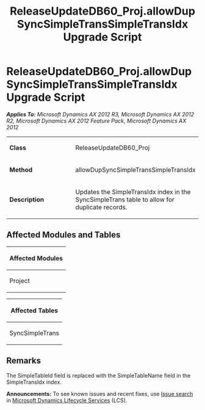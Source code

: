 ﻿---
title: ReleaseUpdateDB60_Proj.allowDupSyncSimpleTransSimpleTransIdx Upgrade Script
TOCTitle: ReleaseUpdateDB60_Proj.allowDupSyncSimpleTransSimpleTransIdx Upgrade Script
ms:assetid: 88440eb5-03ca-769b-1115-014303a655bf
ms:mtpsurl: https://msdn.microsoft.com/en-us/library/JJ686090(v=AX.60)
ms:contentKeyID: 49709541
ms.date: 05/18/2015
mtps_version: v=AX.60
---

# ReleaseUpdateDB60\_Proj.allowDupSyncSimpleTransSimpleTransIdx Upgrade Script 


_**Applies To:** Microsoft Dynamics AX 2012 R3, Microsoft Dynamics AX 2012 R2, Microsoft Dynamics AX 2012 Feature Pack, Microsoft Dynamics AX 2012_

<table>
<colgroup>
<col style="width: 50%" />
<col style="width: 50%" />
</colgroup>
<tbody>
<tr class="odd">
<td><p><strong>Class</strong></p></td>
<td><p>ReleaseUpdateDB60_Proj</p></td>
</tr>
<tr class="even">
<td><p><strong>Method</strong></p></td>
<td><p>allowDupSyncSimpleTransSimpleTransIdx</p></td>
</tr>
<tr class="odd">
<td><p><strong>Description</strong></p></td>
<td><p>Updates the SimpleTransIdx index in the SyncSimpleTrans table to allow for duplicate records.</p></td>
</tr>
</tbody>
</table>


## Affected Modules and Tables

<table>
<colgroup>
<col style="width: 100%" />
</colgroup>
<thead>
<tr class="header">
<th><p>Affected Modules</p></th>
</tr>
</thead>
<tbody>
<tr class="odd">
<td><p>Project</p></td>
</tr>
</tbody>
</table>


<table>
<colgroup>
<col style="width: 100%" />
</colgroup>
<thead>
<tr class="header">
<th><p>Affected Tables</p></th>
</tr>
</thead>
<tbody>
<tr class="odd">
<td><p>SyncSimpleTrans</p></td>
</tr>
</tbody>
</table>


## Remarks

The SimpleTableId field is replaced with the SimpleTableName field in the SimpleTransIdx index.

  
**Announcements:** To see known issues and recent fixes, use [Issue search](http://go.microsoft.com/fwlink/?linkid=389258) in [Microsoft Dynamics Lifecycle Services](http://go.microsoft.com/fwlink/?linkid=306505) (LCS).

